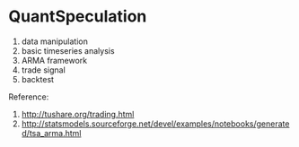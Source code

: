 # QuantSpeculation

1. data manipulation 
2. basic timeseries analysis
3. ARMA framework
4. trade signal 
5. backtest

Reference:

1. <http://tushare.org/trading.html>
2. <http://statsmodels.sourceforge.net/devel/examples/notebooks/generated/tsa_arma.html>
